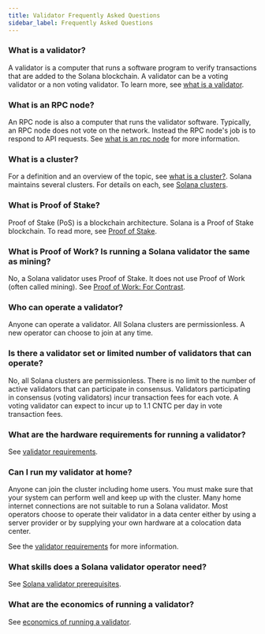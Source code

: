 ```yaml
---
title: Validator Frequently Asked Questions
sidebar_label: Frequently Asked Questions
---
```


### What is a validator?

A validator is a computer that runs a software program to verify transactions that are added to the Solana blockchain.  A validator can be a voting validator or a non voting validator. To learn more, see [what is a validator](./what-is-a-validator.md).

### What is an RPC node?

An RPC node is also a computer that runs the validator software.  Typically, an RPC node does not vote on the network.  Instead the RPC node's job is to respond to API requests.  See [what is an rpc node](./what-is-an-rpc-node.md) for more information.

### What is a cluster?

For a definition and an overview of the topic, see [what is a cluster?](./clusters/index.md). Solana maintains several clusters. For details on each, see [Solana clusters](./clusters/available.md).

### What is Proof of Stake?

Proof of Stake (PoS) is a blockchain architecture. Solana is a Proof of Stake blockchain. To read more, see [Proof of Stake](./what-is-a-validator.md#proof-of-stake).

### What is Proof of Work? Is running a Solana validator the same as mining?

No, a Solana validator uses Proof of Stake. It does not use Proof of Work (often called mining). See [Proof of Work: For Contrast](./what-is-a-validator.md#proof-of-stake).

### Who can operate a validator?

Anyone can operate a validator.  All Solana clusters are permissionless. A new operator can choose to join at any time.

### Is there a validator set or limited number of validators that can operate?

No, all Solana clusters are permissionless.  There is no limit to the number of active validators that can participate in consensus.  Validators participating in consensus (voting validators) incur transaction fees for each vote.  A voting validator can expect to incur up to 1.1 CNTC per day in vote transaction fees.

### What are the hardware requirements for running a validator?

See [validator requirements](./operations/requirements.md).

### Can I run my validator at home?

Anyone can join the cluster including home users. You must make sure that your system can perform well and keep up with the cluster. Many home internet connections are not suitable to run a Solana validator.  Most operators choose to operate their validator in a data center either by using a server provider or by supplying your own hardware at a colocation data center.

See the [validator requirements](./operations/requirements.md) for more information.

### What skills does a Solana validator operator need?

See [Solana validator prerequisites](./operations/prerequisites.md).

### What are the economics of running a validator?

See [economics of running a validator](./operations/validator-or-rpc-node.md#economics-of-running-a-consensus-validator).